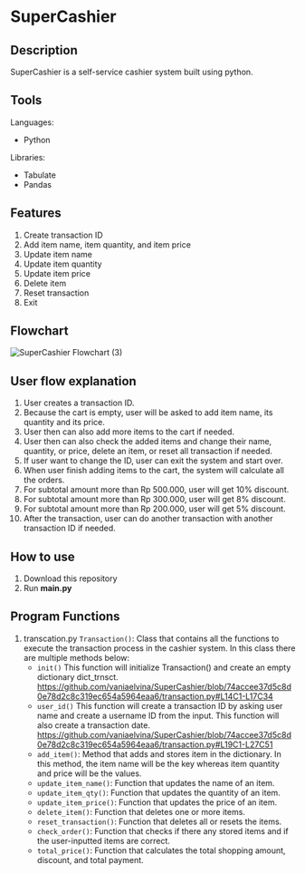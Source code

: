 # SuperCashier
## Description
SuperCashier is a self-service cashier system built using python.

## Tools
Languages: 
- Python

Libraries:
- Tabulate
- Pandas

## Features
1. Create transaction ID
2. Add item name, item quantity, and item price
4. Update item name
5. Update item quantity
6. Update item price
7. Delete item
8. Reset transaction
10. Exit 

## Flowchart
![SuperCashier Flowchart (3)](https://github.com/user-attachments/assets/72207beb-8d95-453c-9772-d4af67e70306)

## User flow explanation
1. User creates a transaction ID.
2. Because the cart is empty, user will be asked to add item name, its quantity and its price.
3. User then can also add more items to the cart if needed.
4. User then can also check the added items and change their name, quantity, or price, delete an item, or reset all transaction if needed.
5. If user want to change the ID, user can exit the system and start over.
6. When user finish adding items to the cart, the system will calculate all the orders.
7. For subtotal amount more than Rp 500.000, user will get 10% discount.
8. For subtotal amount more than Rp 300.000, user will get 8% discount.
9. For subtotal amount more than Rp 200.000, user will get 5% discount.
10. After the transaction, user can do another transaction with another transaction ID if needed.

## How to use
1. Download this repository
2. Run **main.py**

## Program Functions
1. transcation.py
   `Transaction()`: Class that contains all the functions to execute the transaction process in the cashier system. In this class there are multiple methods below:
   - `init()`
     This function will initialize Transaction() and create an empty dictionary dict_trnsct.
https://github.com/vaniaelvina/SuperCashier/blob/74accee37d5c8d0e78d2c8c319ec654a5964eaa6/transaction.py#L14C1-L17C34
   - `user_id()`
     This function will create a transaction ID by asking user name and create a username ID from the input. This function will also create a transaction date.
     https://github.com/vaniaelvina/SuperCashier/blob/74accee37d5c8d0e78d2c8c319ec654a5964eaa6/transaction.py#L19C1-L27C51
   - `add_item()`: Method that adds and stores item in the dictionary. In this method, the item name will be the key whereas item quantity and price will be the values.
   - `update_item_name()`: Function that updates the name of an item.
   - `update_item_qty()`: Function that updates the quantity of an item.
   - `update_item_price()`: Function that updates the price of an item.
   - `delete_item()`: Function that deletes one or more items.
   - `reset_transaction()`: Function that deletes all or resets the items.
   - `check_order()`: Function that checks if there any stored items and if the user-inputted items are correct.
   - `total_price()`: Function that calculates the total shopping amount, discount, and total payment.
